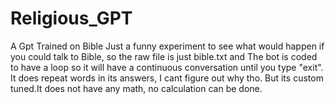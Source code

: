 # Religious_GPT
A Gpt Trained on Bible
Just a funny experiment to see what would happen if you could talk to Bible, so the raw file is just bible.txt and The bot is coded to have a loop so it will have a continuous conversation until you type "exit".
It does repeat words in its answers, I cant figure out why tho. But its custom tuned.It does not have any math, no calculation can be done.
